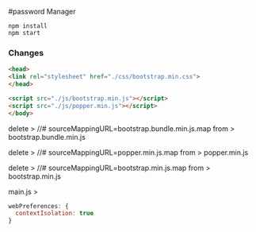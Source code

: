 #password Manager

```
npm install
npm start
```

### Changes

```html
<head>
<link rel="stylesheet" href="./css/bootstrap.min.css">
</head>
```

```html
<script src="./js/bootstrap.min.js"></script>
<script src="./js/popper.min.js"></script>
</body>
```

delete >
//# sourceMappingURL=bootstrap.bundle.min.js.map
from > bootstrap.bundle.min.js

delete >
//# sourceMappingURL=popper.min.js.map
from > popper.min.js

delete >
//# sourceMappingURL=bootstrap.min.js.map
from > bootstrap.min.js

main.js >
```javascript
webPreferences: {
  contextIsolation: true
}
```
